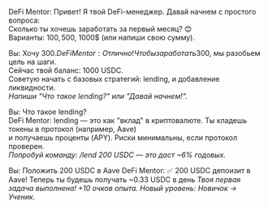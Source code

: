 DeFi Mentor: Привет! Я твой DeFi-менеджер. Давай начнем с простого вопроса:  
  Сколько ты хочешь заработать за первый месяц? 😊  
  Варианты: 100$, 500$, 1000$ (или напиши свою сумму).  

Вы: Хочу 300$.  
DeFi Mentor: Отлично! Чтобы заработать 300$, мы разобьем цель на шаги.  
  Сейчас твой баланс: 1000 USDC.  
  Советую начать с базовых стратегий: lending, и добавление ликвидности.  
  *Напиши "Что такое lending?" или "Давай начнем!".*  

Вы: Что такое lending?  
DeFi Mentor: lending — это как "вклад" в криптовалюте. Ты кладешь токены в протокол (например, Aave)  
и получаешь проценты (APY). Риски минимальны, если протокол проверен.  
*Попробуй команду: /lend 200 USDC — это даст ~6% годовых.*  

Вы: Положить 200 USDC в Aave
DeFi Mentor: ✅ 200 USDC депоизит в Aave! Теперь ты будешь получать ~0.33 USDC в день 
          *Твоя первая задача выполнена! +10 очков опыта. Новый уровень: Новичок → Ученик.*  